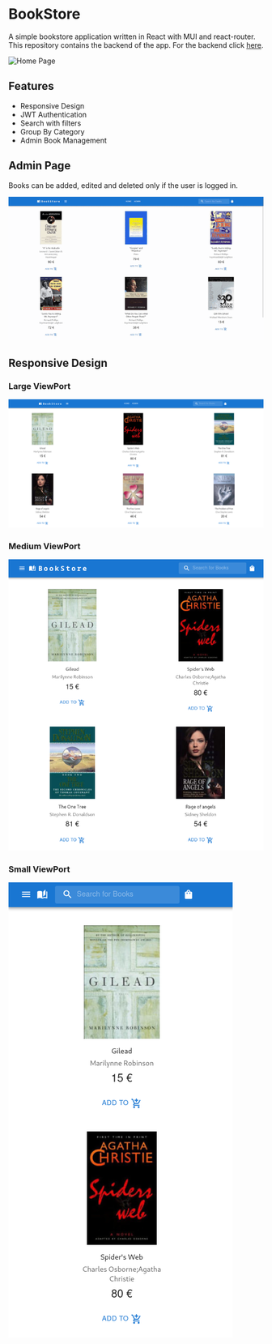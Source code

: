 # BookStore

A simple bookstore application written in React with MUI and react-router.
<br>
This repository contains the backend of the app.
For the backend click [here](https://github.com/DimMil24/BookStoreServer-C-Sharp).
<br>

![Home Page](assets/homepage.gif)

## Features

- Responsive Design
- JWT Authentication
- Search with filters
- Group By Category
- Admin Book Management

## Admin Page

Books can be added, edited and deleted only if the user is logged in.

![Admin Page](assets/adminPage.gif)

## Responsive Design

### Large ViewPort

![Large Viewport](assets/large.png)

### Medium ViewPort

![Medium Viewport](assets/medium.png)

### Small ViewPort

![Small Viewport](assets/small.png)
